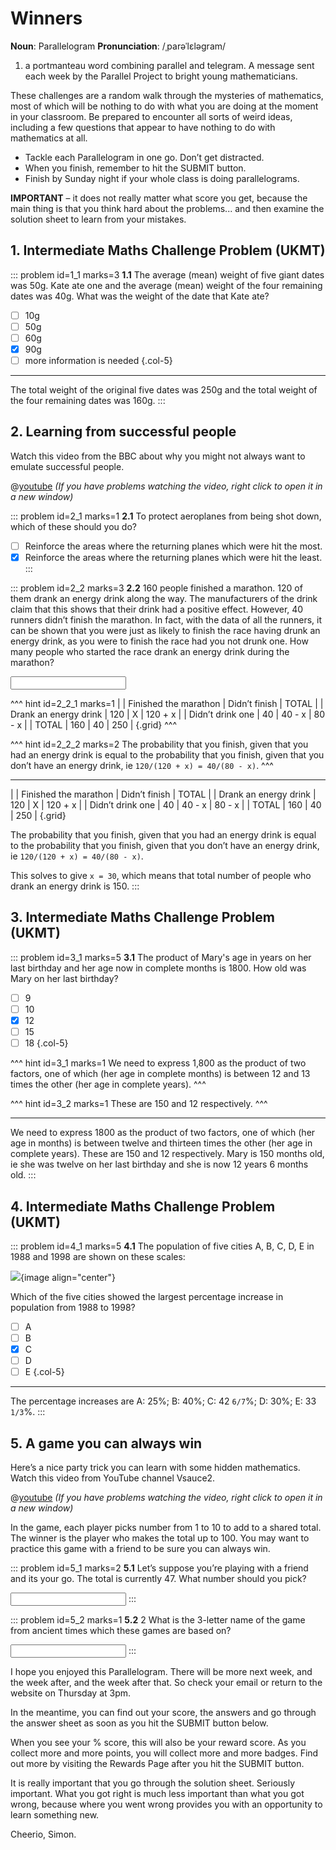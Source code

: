 # Winners

<div class="dictionary">

__Noun__: Parallelogram
__Pronunciation__: /ˌparəˈlɛləɡram/

1. a portmanteau word combining parallel and telegram. A message sent each
week by the Parallel Project to bright young mathematicians.

</div>

These challenges are a random walk through the mysteries of mathematics, most of which will be nothing to do with what you are doing at the moment in your classroom. Be prepared to encounter all sorts of weird ideas, including a few questions that appear to have nothing to do with mathematics at all.

* Tackle each Parallelogram in one go. Don’t get distracted.
* When you finish, remember to hit the SUBMIT button.
*	Finish by Sunday night if your whole class is doing parallelograms.

__IMPORTANT__ – it does not really matter what score you get, because the main thing is that you think hard about the problems... and then examine the solution sheet to learn from your mistakes.


## 1. Intermediate Maths Challenge Problem (UKMT)
<!--- (2000) Q10 --->

::: problem id=1_1 marks=3
__1.1__ The average (mean) weight of five giant dates was 50g. Kate ate one and the average (mean) weight of the four remaining dates was 40g. What was the weight of the date that Kate ate?

* [ ] 10g
* [ ] 50g
* [ ] 60g
* [x] 90g
* [ ] more information is needed
{.col-5}

---

The total weight of the original five dates was 250g and the total weight of the four remaining dates was 160g.
:::


## 2.	Learning from successful people

Watch this video from the BBC about why you might not always want to emulate successful people.

@[youtube](Q1g4O98WTsA?rel=0) _(If you have problems watching the video, right click to open it in a new window)_

::: problem id=2_1 marks=1
__2.1__ To protect aeroplanes from being shot down, which of these should you do?

* [ ] Reinforce the areas where the returning planes which were hit the most.  
* [x] Reinforce the areas where the returning planes which were hit the least.  
:::

::: problem id=2_2 marks=3
__2.2__ 160 people finished a marathon. 120 of them drank an energy drink along the way. The manufacturers of the drink claim that this shows that their drink had a positive effect. However, 40 runners didn’t finish the marathon. In fact, with the data of all the runners, it can be shown that you were just as likely to finish the race having drunk an energy drink, as you were to finish the race had you not drunk one. How many people who started the race drank an energy drink during the marathon?

<input solution="150"/>

^^^ hint id=2_2_1 marks=1
|                       | Finished the marathon | Didn’t finish | TOTAL   |
| Drank an energy drink | 120                   | X             | 120 + x |
| Didn’t drink one      | 40                    | 40 - x        | 80 - x  |
| TOTAL                 | 160                   | 40            | 250     |
{.grid}
^^^

^^^ hint id=2_2_2 marks=2
The probability that you finish, given that you had an energy drink is equal to the probability that you finish, given that you don’t have an energy drink, ie `120/(120 + x) = 40/(80 - x)`.
^^^

---

|                       | Finished the marathon | Didn’t finish | TOTAL   |
| Drank an energy drink | 120                   | X             | 120 + x |
| Didn’t drink one      | 40                    | 40 - x        | 80 - x  |
| TOTAL                 | 160                   | 40            | 250     |
{.grid}

The probability that you finish, given that you had an energy drink is equal to the probability that you finish, given that you don’t have an energy drink, ie `120/(120 + x) = 40/(80 - x)`.

This solves to give `x = 30`, which means that total number of people who drank an energy drink is 150.
:::


## 3.	Intermediate Maths Challenge Problem (UKMT)
<!--- (2000) Q19 --->

::: problem id=3_1 marks=5
__3.1__ The product of Mary's age in years on her last birthday and her age now in complete months is 1800. How old was Mary on her last birthday?

* [ ] 9
* [ ] 10
* [x] 12
* [ ] 15
* [ ] 18
{.col-5}

^^^ hint id=3_1 marks=1
We need to express 1,800 as the product of two factors, one of which (her age in complete months) is between 12 and 13 times the other (her age in complete years).
^^^

^^^ hint id=3_2 marks=1
These are 150 and 12 respectively.
^^^

---

We need to express 1800 as the product of two factors, one of which (her age in months) is between twelve and thirteen times the other (her age in complete years). These are 150 and 12 respectively. Mary is 150 months old, ie she was twelve on her last birthday and she is now 12 years 6 months old.
:::


## 4.	Intermediate Maths Challenge Problem (UKMT)
<!--- (2000) Q20 --->

::: problem id=4_1 marks=5
__4.1__ The population of five cities A, B, C, D, E in 1988 and 1998 are shown on these scales:

![](/resources/11-05-winners/4-scales.jpg){image align="center"}

Which of the five cities showed the largest percentage increase in population from 1988 to 1998?

* [ ] A
* [ ] B
* [x] C
* [ ] D
* [ ] E
{.col-5}

---

The percentage increases are A: 25%; B: 40%; C: 42 `6/7`%; D: 30%; E: 33 `1/3`%.
:::


## 5.	A game you can always win

Here’s a nice party trick you can learn with some hidden mathematics. Watch this video from YouTube channel Vsauce2.

@[youtube](dUXW3Kh_kxo?start=30&end=596&rel=0) _(If you have problems watching the video, right click to open it in a new window)_

In the game, each player picks number from 1 to 10 to add to a shared total. The winner is the player who makes the total up to 100. You may want to practice this game with a friend to be sure you can always win.

::: problem id=5_1 marks=2
__5.1__ Let’s suppose you’re playing with a friend and its your go. The total is currently 47. What number should you pick?

<input solution="9"/>
:::

::: problem id=5_2 marks=1
__5.2__ 2 What is the 3-letter name of the game from ancient times which these games are based on?

<input solution="Nim"/>
:::


I hope you enjoyed this Parallelogram. There will be more next week, and the week after, and the week after that. So check your email or return to the website on Thursday at 3pm.

In the meantime, you can find out your score, the answers and go through the answer sheet as soon as you hit the SUBMIT button below.

When you see your % score, this will also be your reward score. As you collect more and more points, you will collect more and more badges. Find out more by visiting the Rewards Page after you hit the SUBMIT button.

It is really important that you go through the solution sheet. Seriously important. What you got right is much less important than what you got wrong, because where you went wrong provides you with an opportunity to learn something new.

Cheerio,
Simon.
